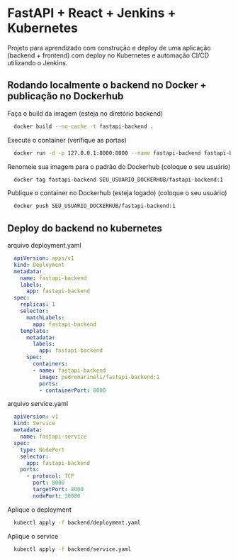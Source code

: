 # FastAPI + React + Jenkins + Kubernetes

Projeto para aprendizado com construção e deploy de uma aplicação (backend + frontend) com deploy no Kubernetes e automação CI/CD utilizando o Jenkins.


## Rodando localmente o backend no Docker + publicação no Dockerhub

Faça o build da imagem (esteja no diretório backend)

```bash
  docker build --no-cache -t fastapi-backend .
```

Execute o container (verifique as portas)

```bash
  docker run -d -p 127.0.0.1:8000:8000 --name fastapi-backend fastapi-backend
```

Renomeie sua imagem para o padrão do Dockerhub (coloque o seu usuário)

```bash
  docker tag fastapi-backend SEU_USUARIO_DOCKERHUB/fastapi-backend:1
```

Publique o container no Dockerhub (esteja logado) (coloque o seu usuário)

```bash
  docker push SEU_USUARIO_DOCKERHUB/fastapi-backend:1
```

## Deploy do backend no kubernetes

arquivo deployment.yaml

```yaml
  apiVersion: apps/v1
  kind: Deployment
  metadata:
    name: fastapi-backend
    labels:
      app: fastapi-backend
  spec:
    replicas: 1
    selector:
      matchLabels:
        app: fastapi-backend
    template:
      metadata:
        labels:
          app: fastapi-backend
      spec:
        containers:
        - name: fastapi-backend
          image: pedromarineli/fastapi-backend:1
          ports:
          - containerPort: 8000
```

arquivo service.yaml 

```yaml
  apiVersion: v1
  kind: Service
  metadata:
    name: fastapi-service
  spec:
    type: NodePort
    selector:
      app: fastapi-backend
    ports:
      - protocol: TCP
        port: 8000
        targetPort: 8000
        nodePort: 30080
```

Aplique o deployment

```bash
  kubectl apply -f backend/deployment.yaml
```

Aplique o service

```bash
  kubectl apply -f backend/service.yaml
```



